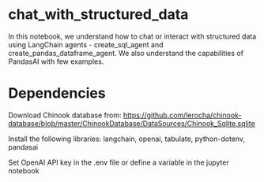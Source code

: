 # chat_with_structured_data

In this notebook, we understand how to chat or interact with structured data using LangChain agents - create_sql_agent and create_pandas_dataframe_agent. We also understand the capabilities of PandasAI with few examples. 

# Dependencies
Download Chinook database from:
https://github.com/lerocha/chinook-database/blob/master/ChinookDatabase/DataSources/Chinook_Sqlite.sqlite

Install the following libraries:
langchain, openai, tabulate, python-dotenv, pandasai

Set OpenAI API key in the .env file or define a variable in the jupyter notebook

